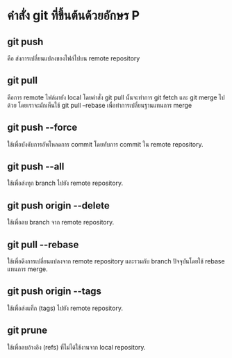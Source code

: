 # คำสั่ง git ที่ขึ้นต้นด้วยอักษร P
## git push 
คือ ส่งการเปลี่ยนแปลงของไฟล์ไปบน remote repository
## git pull 
คือการ remote ไฟล์มายัง local โดยคำสั่ง git pull นั้นจะทำการ git fetch และ git merge ไปด้วย โดยเราจะมักเห็นใช้ git pull –rebase เพื่อทำการเปลี่ยนฐานแทนการ merge
## git push --force
ใช้เพื่อบังคับการอัพโหลดการ commit โดยทับการ commit ใน remote repository.
## git push --all
ใช้เพื่อส่งทุก branch ไปยัง remote repository.
## git push origin --delete <branch-name>
ใช้เพื่อลบ branch จาก remote repository.
## git pull --rebase
ใช้เพื่อดึงการเปลี่ยนแปลงจาก remote repository และรวมกับ branch ปัจจุบันโดยใช้ rebase แทนการ merge.
## git push origin --tags
ใช้เพื่อส่งแท็ก (tags) ไปยัง remote repository.
## git prune
ใช้เพื่อลบอ้างอิง (refs) ที่ไม่ได้ใช้งานจาก local repository.
